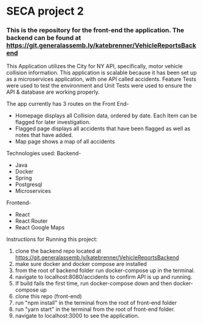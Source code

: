 # SECA project 2

### This is the repository for the front-end the application. The backend can be found at https://git.generalassemb.ly/katebrenner/VehicleReportsBackend

This Application utilizes the City for NY API, specifically, motor vehicle collision information. This application is scalable because it has been set up as a microservices application, with one API called accidents. Feature Tests were used to test the environment and Unit Tests were used to ensure the API & database are working properly.

The app currently has 3 routes on the Front End-

* Homepage displays all Collision data, ordered by date. Each Item can be flagged for later investigation.
* Flagged page displays all accidents that have been flagged as well as notes that have added.
* Map page shows a map of all accidents

Technologies used:
Backend-

* Java
* Docker
* Spring
* Postgresql
* Microservices

Frontend-

* React
* React Router
* React Google Maps

Instructions for Running this project:

1.  clone the backend repo located at https://git.generalassemb.ly/katebrenner/VehicleReportsBackend
2.  make sure docker and docker compose are installed
3.  from the root of backend folder run docker-compose up in the terminal.
4.  navigate to localhost:8080/accidents to confirm API is up and running.
5.  If build fails the first time, run docker-compose down and then docker-compose up
6.  clone this repo (front-end)
7.  run "npm install" in the terminal from the root of front-end folder
8.  run "yarn start" in the terminal from the root of front-end folder.
9.  navigate to localhost:3000 to see the application.
